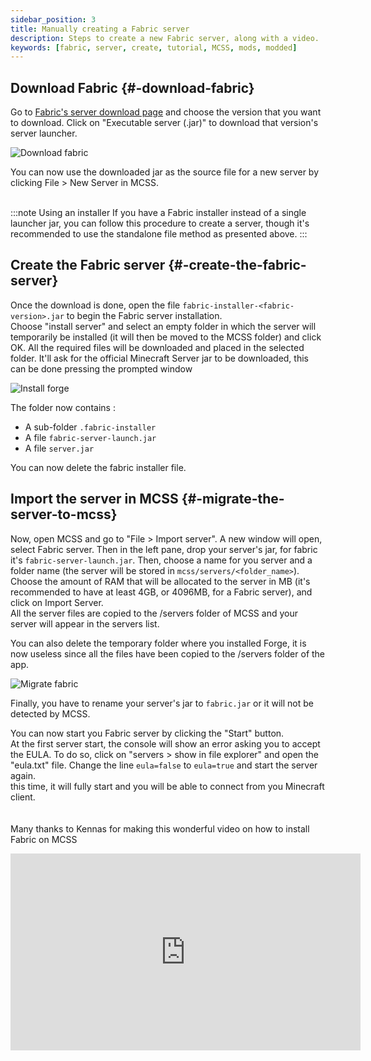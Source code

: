 ```yaml
---
sidebar_position: 3
title: Manually creating a Fabric server
description: Steps to create a new Fabric server, along with a video.
keywords: [fabric, server, create, tutorial, MCSS, mods, modded]
---
```


## Download Fabric {#-download-fabric}

Go to [Fabric's server download page](https://fabricmc.net/use/server/) and choose the version that you want to download. Click on "Executable server (.jar)" to download that version's server launcher.

![Download fabric](/img/docs/create-fabric/download_fabric.png)

You can now use the downloaded jar as the source file for a new server by clicking File > New Server in MCSS.
<br/>
<br/>

:::note Using an installer
If you have a Fabric installer instead of a single launcher jar, you can follow this procedure to create a server, though it's recommended to use the standalone file method as presented above.
:::

## Create the Fabric server {#-create-the-fabric-server}

Once the download is done, open the file `fabric-installer-<fabric-version>.jar` to begin the Fabric server installation. <br/>
Choose "install server" and select an empty folder in which the server will temporarily be installed (it will then be moved to the MCSS folder) and click OK. All the required files will be downloaded and placed in the selected folder. It'll ask for the official Minecraft Server jar to be downloaded, this can be done pressing the prompted window

![Install forge](/img/docs/create-fabric/install_fabric.png)

The folder now contains :

* A sub-folder `.fabric-installer`
* A file `fabric-server-launch.jar`
* A file `server.jar`

You can now delete the fabric installer file.

## Import the server in MCSS {#-migrate-the-server-to-mcss}

Now, open MCSS and go to "File > Import server". A new window will open, select Fabric server. Then in the left pane, drop your server's jar, for fabric it's `fabric-server-launch.jar`.
Then, choose a name for you server and a folder name (the server will be stored in `mcss/servers/<folder_name>`). Choose the amount of RAM that will be allocated to the server in MB (it's recommended to have at least 4GB, or 4096MB, for a Fabric server), and click on Import Server.<br/>
All the server files are copied to the /servers folder of MCSS and your server will appear in the servers list. <br/>

You can also delete the temporary folder where you installed Forge, it is now useless since all the files have been copied to the /servers folder of the app.

![Migrate fabric](/img/docs/create-fabric/migrate_fabric.png)

Finally, you have to rename your server's jar to `fabric.jar` or it will not be detected by MCSS.

You can now start you Fabric server by clicking the "Start" button. <br/>
At the first server start, the console will show an error asking you to accept the EULA. To do so, click on "servers > show in file explorer" and open the "eula.txt" file. Change the line `eula=false` to `eula=true` and start the server again. <br/>
this time, it will fully start and you will be able to connect from you Minecraft client. <br/>
<br/>
<br/>
Many thanks to Kennas for making this wonderful video on how to install Fabric on MCSS<br/>

<iframe width="560" height="315"
src="https://www.youtube.com/embed/yHd5OAl8L9c"
frameborder="0"
allow="accelerometer; autoplay; encrypted-media; gyroscope; picture-in-picture; fullscreen" ></iframe>
